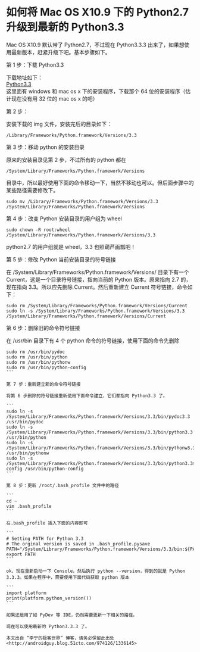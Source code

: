 # 如何将 Mac OS X10.9 下的 Python2.7 升级到最新的 Python3.3

Mac OS X10.9 默认带了 Python2.7，不过现在 Python3.3.3 出来了，如果想使用最新版本，赶紧升级下吧。基本步骤如下。

第 1 步：下载 Python3.3 
 
下载地址如下：  
[Python3.3](http://python.org/download/releases/3.3.3/)  
这里面有 windows 和 mac os x 下的安装程序，下载那个 64 位的安装程序（估计现在没有用 32 位的 mac os x 的吧）

第 2 步： 
 
安装下载的 img 文件，安装完后的目录如下：  

```
/Library/Frameworks/Python.framework/Versions/3.3
```

第 3 步：移动 python 的安装目录

原来的安装目录见第 2 步，不过所有的 python 都在

```
/System/Library/Frameworks/Python.framework/Versions
```

目录中，所以最好使用下面的命令移动一下，当然不移动也可以。但后面步骤中的某些路径需要修改下。

```
sudo mv /Library/Frameworks/Python.framework/Versions/3.3 /System/Library/Frameworks/Python.framework/Versions
```

第 4 步：改变 Python 安装目录的用户组为 wheel  

```
sudo chown -R root:wheel /System/Library/Frameworks/Python.framework/Versions/3.3
```

python2.7 的用户组就是 wheel，3.3 也照葫芦画瓢吧！

第 5 步：修改 Python 当前安装目录的符号链接
  
在 /System/Library/Frameworks/Python.framework/Versions/ 目录下有一个 Current，这是一个目录符号链接，指向当前的 Python 版本。原来指向 2.7 的，现在指向 3.3。所以应先删除 Current。然后重新建立 Current 符号链接，命令如下：

```
sudo rm /System/Library/Frameworks/Python.framework/Versions/Current
sudo ln -s /System/Library/Frameworks/Python.framework/Versions/3.3 /System/Library/Frameworks/Python.framework/Versions/Current
```

第 6 步：删除旧的命令符号链接

在 /usr/bin 目录下有 4 个 python 命令的符号链接，使用下面的命令先删除

````
sudo rm /usr/bin/pydoc
sudo rm /usr/bin/python
sudo rm /usr/bin/pythonw
sudo rm /usr/bin/python-config
```

第 7 步：重新建立新的命令符号链接
  
将第 6 步删除的符号链接重新使用下面命令建立，它们都指向 Python3.3 了。

```
sudo ln -s /System/Library/Frameworks/Python.framework/Versions/3.3/bin/pydoc3.3 /usr/bin/pydoc
sudo ln -s /System/Library/Frameworks/Python.framework/Versions/3.3/bin/python3.3 /usr/bin/python
sudo ln -s /System/Library/Frameworks/Python.framework/Versions/3.3/bin/pythonw3.3 /usr/bin/pythonw
sudo ln -s /System/Library/Frameworks/Python.framework/Versions/3.3/bin/python3.3m-config /usr/bin/python-config
```

第 8 步：更新 /root/.bash_profile 文件中的路径

```
cd ~
vim .bash_profile 
```

在.bash_profile 插入下面的内容即可

```
# Setting PATH for Python 3.3
# The orginal version is saved in .bash_profile.pysave
PATH="/System/Library/Frameworks/Python.framework/Versions/3.3/bin:${PATH}"
export PATH
```

ok，现在重新启动一下 Console，然后执行 python --version，得到的就是 Python 3.3.3。如果在程序中，需要使用下面代码获取 python 版本

```
import platform
print(platform.python_version())
```

如果还是用了如 PyDev 等 IDE，仍然需要更新一下相关的路径。

现在可以使用最新的 Python3.3.3 了。

本文出自 “李宁的极客世界” 博客，请务必保留此出处 <http://androidguy.blog.51cto.com/974126/1336145>